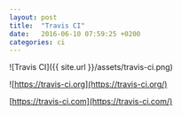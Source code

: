 ```yaml
---
layout: post
title:  "Travis CI"
date:   2016-06-10 07:59:25 +0200
categories: ci
---
```


![Travis CI]({{ site.url }}/assets/travis-ci.png)

![https://travis-ci.org](https://travis-ci.org/)

[https://travis-ci.com](https://travis-ci.com/)
